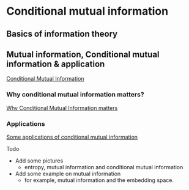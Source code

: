 # Conditional mutual information

## Basics of information theory

## Mutual information, Conditional mutual information  & application
[Conditional Mutual Information](http://complexitykata.com/2016/06/17/12/)

### Why conditional mutual information matters?
[Why Conditional Mutual Information matters](http://complexitykata.com/2016/08/03/why-conditional-mutual-information-matters/)

### Applications
[Some applications of conditional mutual information](http://complexitykata.com/2016/08/05/some-applications-of-conditional-mutual-information/)

Todo
- Add some pictures
  - entropy, mutual information and conditional mutual information
- Add some example on mutual information
  - for example, mutual information and the embedding space.
